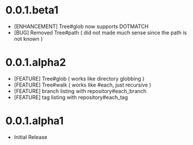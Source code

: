 # 0.0.1.beta1

* [ENHANCEMENT] Tree#glob now supports DOTMATCH
* [BUG] Removed Tree#path ( did not made much sense since the path is not known )

# 0.0.1.alpha2

* [FEATURE] Tree#glob ( works like directory globbing )
* [FEATURE] Tree#walk ( works like #each, just recursive )
* [FEATURE] branch listing with repository#each_branch
* [FEATURE] tag listing with repository#each_tag

# 0.0.1.alpha1

* Initial Release
